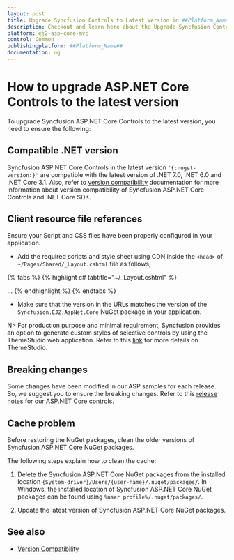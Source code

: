 ```yaml
---
layout: post
title: Upgrade Syncfusion Controls to Latest Version in ##Platform_Name## | Syncfusion
description: Checkout and learn here about the Upgrade Syncfusion Controls to Latest Version in ##Platform_Name##.
platform: ej2-asp-core-mvc
control: Common
publishingplatform: ##Platform_Name##
documentation: ug
---
```


# How to upgrade ASP.NET Core Controls to the latest version

To upgrade Syncfusion ASP.NET Core Controls to the latest version, you need to ensure the following:

## Compatible .NET version

Syncfusion ASP.NET Core Controls in the latest version `'{:nuget-version:}'` are compatible with the latest version of .NET 7.0, .NET 6.0 and .NET Core 3.1. Also, refer to [version compatibility](../version-compatibility) documentation for more information about version compatibility of Syncfusion ASP.NET Core Controls and .NET Core SDK.

## Client resource file references

Ensure your Script and CSS files have been properly configured in your application.

* Add the required scripts and style sheet using CDN inside the `<head>` of `~/Pages/Shared/_Layout.cshtml` file as follows,

{% tabs %}
{% highlight c# tabtitle="~/_Layout.cshtml" %}
<head>
    ...
    <!-- Syncfusion ASP.NET Core controls Scripts -->
    <script src="https://cdn.syncfusion.com/ej2/{{ site.ej2version }}/dist/ej2.min.js"></script>
    <!-- Syncfusion ASP.NET Core controls styles -->
    <link rel="stylesheet" href="https://cdn.syncfusion.com/ej2/{{ site.ej2version }}/material.css" />
</head>
{% endhighlight %}
{% endtabs %}

* Make sure that the version in the URLs matches the version of the `Syncfusion.EJ2.AspNet.Core` NuGet package in your application.
    
N> For production purpose and minimal requirement, Syncfusion provides an option to generate custom styles of selective controls by using the ThemeStudio web application. Refer to this [link](http://ej2.syncfusion.com/themestudio/) for more details on ThemeStudio.

## Breaking changes

Some changes have been modified in our ASP samples for each release. So, we suggest you to ensure the breaking changes. Refer to this [release notes](https://ej2.syncfusion.com/aspnetcore/documentation/release-notes/index/?type=breaking-changes) for our ASP.NET Core controls.

## Cache problem

Before restoring the NuGet packages, clean the older versions of Syncfusion ASP.NET Core NuGet packages.

The following steps explain how to clean the cache:

1. Delete the Syncfusion ASP.NET Core NuGet packages from the installed location `{System-driver}/Users/{user-name}/.nuget/packages/`. In Windows, the installed location of Syncfusion ASP.NET Core NuGet packages can be found using `%user profile%/.nuget/packages/`.

2. Update the latest version of Syncfusion ASP.NET Core NuGet packages.

## See also

* [Version Compatibility](../version-compatibility)